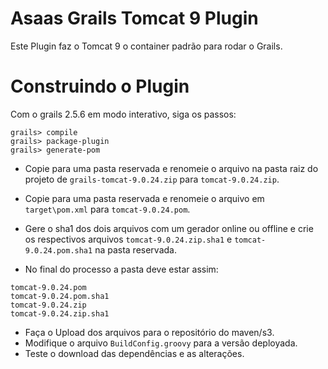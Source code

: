 Asaas Grails Tomcat 9 Plugin
======================

Este Plugin faz o Tomcat 9 o container padrão para rodar o Grails.

Construindo o Plugin
======================
Com o grails 2.5.6 em modo interativo, siga os passos:
```shell
grails> compile
grails> package-plugin
grails> generate-pom
```

* Copie para uma pasta reservada e renomeie o arquivo na pasta raiz do projeto de `grails-tomcat-9.0.24.zip` para `tomcat-9.0.24.zip`.
* Copie para uma pasta reservada e renomeie o arquivo em `target\pom.xml` para `tomcat-9.0.24.pom`.
* Gere o sha1 dos dois arquivos com um gerador online ou offline e crie os respectivos arquivos `tomcat-9.0.24.zip.sha1` e `tomcat-9.0.24.pom.sha1` na pasta reservada.

* No final do processo a pasta deve estar assim:
```
tomcat-9.0.24.pom
tomcat-9.0.24.pom.sha1
tomcat-9.0.24.zip
tomcat-9.0.24.zip.sha1
```

* Faça o Upload dos arquivos para o repositório do maven/s3.
* Modifique o arquivo `BuildConfig.groovy` para a versão deployada.
* Teste o download das dependências e as alterações.

